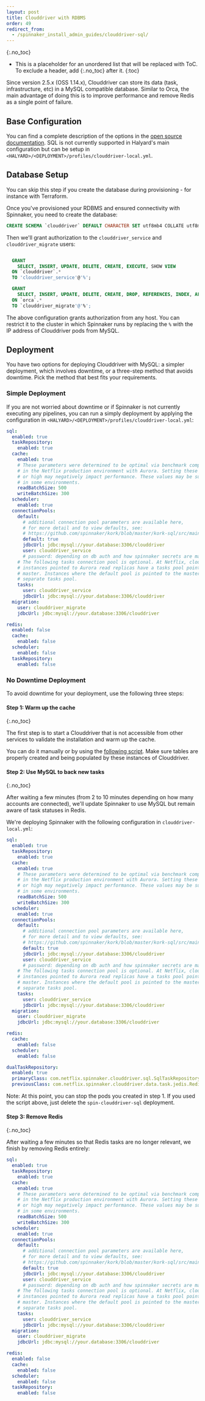 ```yaml
---
layout: post
title: Clouddriver with RDBMS
order: 49
redirect_from:
  - /spinnaker_install_admin_guides/clouddriver-sql/
---
```

{:.no_toc}
* This is a placeholder for an unordered list that will be replaced with ToC. To exclude a header, add {:.no_toc} after it.
{:toc}

Since version 2.5.x (OSS 1.14.x), Clouddriver can store its data (task, infrastructure, etc) in a MySQL compatible database. Similar to Orca, the main advantage of doing this is to improve performance and remove Redis as a single point of failure.

## Base Configuration

You can find a complete description of the options in the [open source documentation](https://www.spinnaker.io/setup/productionize/persistence/clouddriver-sql/). SQL is not currently supported in Halyard's main configuration but can be setup in `<HALYARD>/<DEPLOYMENT>/profiles/clouddriver-local.yml`.

## Database Setup
You can skip this step if you create the database during provisioning - for instance with Terraform.

Once you've provisioned your RDBMS and ensured connectivity with Spinnaker, you need to create the database:

```sql
CREATE SCHEMA `clouddriver` DEFAULT CHARACTER SET utf8mb4 COLLATE utf8mb4_unicode_ci;
```

Then we'll grant authorization to the `clouddriver_service` and `clouddriver_migrate` users:

```sql

  GRANT
    SELECT, INSERT, UPDATE, DELETE, CREATE, EXECUTE, SHOW VIEW
  ON `clouddriver`.*
  TO 'clouddriver_service'@'%';

  GRANT
    SELECT, INSERT, UPDATE, DELETE, CREATE, DROP, REFERENCES, INDEX, ALTER, LOCK TABLES, EXECUTE, SHOW VIEW
  ON `orca`.*
  TO `clouddriver_migrate'@'%';
```

The above configuration grants authorization from any host. You can restrict it to the cluster in which Spinnaker runs by replacing the `%` with the IP address of Clouddriver pods from MySQL.

## Deployment

You have two options for deploying Clouddriver with MySQL: a simpler deployment, which involves downtime, or a three-step method that avoids downtime. Pick the method that best fits your requirements.

### Simple Deployment

If you are not worried about downtime or if Spinnaker is not currently executing any pipelines, you can run a simply deployment by applying the configuration in `<HALYARD>/<DEPLOYMENT>/profiles/clouddriver-local.yml`:

```yaml
sql:
  enabled: true
  taskRepository:
    enabled: true
  cache:
    enabled: true
    # These parameters were determined to be optimal via benchmark comparisons
    # in the Netflix production environment with Aurora. Setting these too low
    # or high may negatively impact performance. These values may be sub-optimal
    # in some environments.
    readBatchSize: 500
    writeBatchSize: 300
  scheduler:
    enabled: true
  connectionPools:
    default:
      # additional connection pool parameters are available here,
      # for more detail and to view defaults, see:
      # https://github.com/spinnaker/kork/blob/master/kork-sql/src/main/kotlin/com/netflix/spinnaker/kork/sql/config/ConnectionPoolProperties.kt
      default: true
      jdbcUrl: jdbc:mysql://your.database:3306/clouddriver
      user: clouddriver_service
      # password: depending on db auth and how spinnaker secrets are managed
    # The following tasks connection pool is optional. At Netflix, clouddriver
    # instances pointed to Aurora read replicas have a tasks pool pointed at the
    # master. Instances where the default pool is pointed to the master omit a
    # separate tasks pool.
    tasks:
      user: clouddriver_service
      jdbcUrl: jdbc:mysql://your.database:3306/clouddriver
  migration:
    user: clouddriver_migrate
    jdbcUrl: jdbc:mysql://your.database:3306/clouddriver

redis:
  enabled: false
  cache:
    enabled: false
  scheduler:
    enabled: false
  taskRepository:
    enabled: false
```


### No Downtime Deployment

To avoid downtime for your deployment, use the following three steps:

#### Step 1:  Warm up the cache
{:.no_toc}

The first step is to start a Clouddriver that is not accessible from other services to validate the installation and warm up the cache.

You can do it manually or by using the [following script](https://gist.github.com/ncknt/983bb800451f00b39401852fefde69bf). Make sure tables are properly created and being populated by these instances of Clouddriver.

#### Step 2:  Use MySQL to back new tasks
{:.no_toc}

After waiting a few minutes (from 2 to 10 minutes depending on how many accounts are connected), we'll update Spinnaker to use MySQL but remain aware of task statuses in Redis.

We're deploying Spinnaker with the following configuration in `clouddriver-local.yml`:

```yaml
sql:
  enabled: true
  taskRepository:
    enabled: true
  cache:
    enabled: true
    # These parameters were determined to be optimal via benchmark comparisons
    # in the Netflix production environment with Aurora. Setting these too low
    # or high may negatively impact performance. These values may be sub-optimal
    # in some environments.
    readBatchSize: 500
    writeBatchSize: 300
  scheduler:
    enabled: true
  connectionPools:
    default:
      # additional connection pool parameters are available here,
      # for more detail and to view defaults, see:
      # https://github.com/spinnaker/kork/blob/master/kork-sql/src/main/kotlin/com/netflix/spinnaker/kork/sql/config/ConnectionPoolProperties.kt
      default: true
      jdbcUrl: jdbc:mysql://your.database:3306/clouddriver
      user: clouddriver_service
      # password: depending on db auth and how spinnaker secrets are managed
    # The following tasks connection pool is optional. At Netflix, clouddriver
    # instances pointed to Aurora read replicas have a tasks pool pointed at the
    # master. Instances where the default pool is pointed to the master omit a
    # separate tasks pool.
    tasks:
      user: clouddriver_service
      jdbcUrl: jdbc:mysql://your.database:3306/clouddriver
  migration:
    user: clouddriver_migrate
    jdbcUrl: jdbc:mysql://your.database:3306/clouddriver

redis:
  cache:
    enabled: false
  scheduler:
    enabled: false

dualTaskRepository:
  enabled: true
  primaryClass: com.netflix.spinnaker.clouddriver.sql.SqlTaskRepository
  previousClass: com.netflix.spinnaker.clouddriver.data.task.jedis.RedisTaskRepository
```

Note: At this point, you can stop the pods you created in step 1. If you used the script above, just delete the `spin-clouddriver-sql` deployment.

#### Step 3:  Remove Redis
{:.no_toc}

After waiting a few minutes so that Redis tasks are no longer relevant, we finish by removing Redis entirely:

```yaml
sql:
  enabled: true
  taskRepository:
    enabled: true
  cache:
    enabled: true
    # These parameters were determined to be optimal via benchmark comparisons
    # in the Netflix production environment with Aurora. Setting these too low
    # or high may negatively impact performance. These values may be sub-optimal
    # in some environments.
    readBatchSize: 500
    writeBatchSize: 300
  scheduler:
    enabled: true
  connectionPools:
    default:
      # additional connection pool parameters are available here,
      # for more detail and to view defaults, see:
      # https://github.com/spinnaker/kork/blob/master/kork-sql/src/main/kotlin/com/netflix/spinnaker/kork/sql/config/ConnectionPoolProperties.kt
      default: true
      jdbcUrl: jdbc:mysql://your.database:3306/clouddriver
      user: clouddriver_service
      # password: depending on db auth and how spinnaker secrets are managed
    # The following tasks connection pool is optional. At Netflix, clouddriver
    # instances pointed to Aurora read replicas have a tasks pool pointed at the
    # master. Instances where the default pool is pointed to the master omit a
    # separate tasks pool.
    tasks:
      user: clouddriver_service
      jdbcUrl: jdbc:mysql://your.database:3306/clouddriver
  migration:
    user: clouddriver_migrate
    jdbcUrl: jdbc:mysql://your.database:3306/clouddriver

redis:
  enabled: false
  cache:
    enabled: false
  scheduler:
    enabled: false
  taskRepository:
    enabled: false
```
